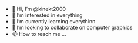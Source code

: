 - 👋 Hi, I’m @kinekt2000
- 👀 I’m interested in everything
- 🌱 I’m currently learning everythinп
- 💞️ I’m looking to collaborate on computer graphics
- 📫 How to reach me ...

<!---
kinekt2000/kinekt2000 is a ✨ special ✨ repository because its `README.md` (this file) appears on your GitHub profile.
You can click the Preview link to take a look at your changes.
--->
